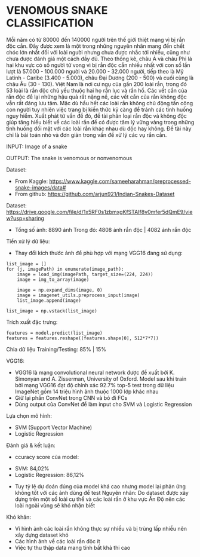# VENOMOUS SNAKE CLASSIFICATION

Mỗi năm có từ 80000 đến 140000 người trên thế giới thiệt mạng vì bị rắn độc cắn. Đây được xem là một trong những nguyên nhân mang đến chết chóc lớn nhất đối với loài người nhưng chưa được nhắc tới nhiều, cũng như chưa được đánh giá một cách đầy đủ. Theo thống kê, châu Á và châu Phi là hai khu vực có số người tử vong vì bị rắn độc cắn nhiều nhất với con số lần lượt là 57.000 - 100.000 người và 20.000 - 32.000 người, tiếp theo là Mỹ Latinh - Caribe (3.400 - 5.000), châu Đại Dương (200 - 500) và cuối cùng là châu Âu (30 - 130). Việt Nam là nơi cư ngụ của gần 200 loài rắn, trong đó 53 loài là rắn độc chủ yếu thuộc hai họ rắn lục và rắn hổ. Các vết cắn của rắn độc để lại những hậu quả rất nặng nề, các vết cắn của rắn không độc vẫn rất đáng lưu tâm. Mặc dù hầu hết các loài rắn không chủ động tấn công con người tuy nhiên việc trang bị kiến thức kỹ càng để tránh các tình huống nguy hiểm. Xuất phát từ vấn đề đó, đề tài phân loại rắn độc và không độc giúp tăng hiểu biết về các loài rắn để có được tâm lý vững vàng trong những tỉnh huống đối mặt với các loài rắn khác nhau dù độc hay không. Đề tài này chỉ là bài toán nhỏ và đơn giản trong vấn đề xử lý các vụ rắn cắn.
 
INPUT: Image of a snake

OUTPUT: The snake is venomous or nonvenomous

Dataset:
- From Kaggle: https://www.kaggle.com/sameeharahman/preprocessed-snake-images/data#
- From github: https://github.com/arjun921/Indian-Snakes-Dataset

Dataset: https://drive.google.com/file/d/1x5RF0s1zbmxgKfSTAIf8v0mfer5dQmE9/view?usp=sharing
- Tổng số ảnh: 8890 ảnh
Trong đó: 4808 ảnh rắn độc | 4082 ảnh rắn  độc

Tiền xử lý dữ liệu:
- Thay đổi kích thước ảnh để phù hợp với mạng VGG16 đang sử dụng:
```
list_image = []
for (j, imagePath) in enumerate(image_path):
    image = load_img(imagePath, target_size=(224, 224))
    image = img_to_array(image)
    
    image = np.expand_dims(image, 0)
    image = imagenet_utils.preprocess_input(image)
    list_image.append(image)
    
list_image = np.vstack(list_image)
```
Trích xuất đặc trưng:
 ```
features = model.predict(list_image)
features = features.reshape((features.shape[0], 512*7*7))
```
Chia dữ liệu Training/Testing: 85% | 15%

VGG16:
- VGG16 là mạng convolutional neural network được đề xuất bởi K. Simonyan and A. Zisserman, University of Oxford. Model sau khi train bởi mạng VGG16 đạt độ chính xác 92.7% top-5 test trong dữ liệu ImageNet gồm 14 triệu hình ảnh thuộc 1000 lớp khác nhau
- Giữ lại phần ConvNet trong CNN và bỏ đi FCs
- Dùng output của ConvNet để làm input cho SVM và Logistic Regression

Lựa chọn mô hình:
- SVM (Support Vector Machine)
- Logistic Regression

Đánh giá & kết luận:
- ccuracy score của model: 
+ SVM: 84,02%
+ Logistic Regression: 86,12%
- Tuy tỷ lệ dự đoán đúng của model khá cao nhưng model lại phản ứng không tốt với các ảnh dùng để test
Nguyên nhân: Do dataset được xây dựng trên một số loài cụ thể và các loài rắn ở khu vực Ấn Độ nên các loài ngoài vùng sẽ khó nhận biết

Khó khăn:
- Vì hình ảnh các loài rắn không thực sự nhiều và bị trùng lấp nhiều nên xây dựng dataset khó
- Các hình ảnh về các loài rắn độc ít 
- Việc tự thu thập data mang tính bất khả thi cao 


